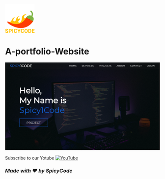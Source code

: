 ![Watch Me][def]
# A-portfolio-Website

<a href="https://dsc.gg/Spicycode"><img src="https://github.com/Spicy1Code/A-portfolio-Website/blob/main/img/Screenshot%202023-02-13%20183003.png" alt="SPICYCODE Developer" width="1000"></a>

Subscribe to our Yotube [![YouTube](https://img.shields.io/badge/YouTube-%23FF0000.svg?logo=YouTube&logoColor=white)](https://youtube.com/@ITz-Zekky) 

### *Made with ❤️ by SpicyCode*

[def]: ./img/icons8-chili-pepper-96.png
